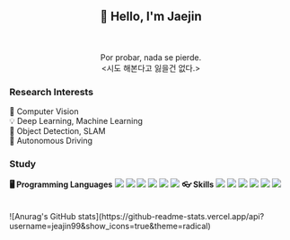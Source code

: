 <div align="center">
	<h2>👋 Hello, I'm Jaejin</h2>
	<br><br>Por probar, nada se pierde.<br>
	<시도 해본다고 잃을건 없다.>
</div>
<h3>Research Interests</h3>
📸 Computer Vision<br>
💡 Deep Learning, Machine Learning<br>
🏃 Object Detection, SLAM<br>
🚗 Autonomous Driving <br>
<h3>Study</h3>
<b>🖥️ Programming Languages</b>
	<img src="https://img.shields.io/badge/C++-00599C?style=flat-square&logo=C%2B%2B&logoColor=white"/> <img src="https://img.shields.io/badge/C-A8B9CC?style=flat-square&logo=C&logoColor=white"/> <img src="https://img.shields.io/badge/Python-3776AB?style=flat-square&logo=Python&logoColor=white"/> <img src="https://img.shields.io/badge/HTML-E34F26?style=flat-square&logo=HTML5&logoColor=white"/> <img src="https://img.shields.io/badge/CSS-1572B6?style=flat-square&logo=CSS3&logoColor=white"/> <img src="https://img.shields.io/badge/JavaScript-F7DF1E?style=flat-square&logo=JSS&logoColor=white"/>
<b>👓 Skills</b>
<img src="https://img.shields.io/badge/Git-F05032?style=flat-square&logo=Git&logoColor=white"/> <img src="https://img.shields.io/badge/GitHub-181717?style=flat-square&logo=GitHub&logoColor=white"/> <img src="https://img.shields.io/badge/Docker-2496ED?style=flat-square&logo=Docker&logoColor=white"/> <img src="https://img.shields.io/badge/OpenCV-5C3EE8?style=flat-square&logo=OpenCV&logoColor=white"/> <img src="https://img.shields.io/badge/PyTorch-EE4C2C?style=flat-square&logo=PyTorch&logoColor=white"/> <img src="https://img.shields.io/badge/Linux-FCC624?style=flat-square&logo=Linux&logoColor=white"/>
<!--<div align="center">
<img src="https://github-readme-stats.vercel.app/api?username=winterbloooom&count_private=true&show_icons=true&theme=transparent"/><img src="https://github-readme-stats.vercel.app/api/top-langs/?username=winterbloooom&exclude_repo=TensorFlow_study,ML-book-scikitlearn&layout=compact&langs_count=8"/>
<img src="https://github-profile-trophy.vercel.app/?username=winterbloooom"/>
</div>-->
<br><br><br>
![Anurag's GitHub stats](https://github-readme-stats.vercel.app/api?username=jeajin99&show_icons=true&theme=radical)
